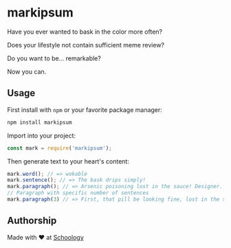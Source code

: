 # markipsum
Have you ever wanted to bask in the color more often?

Does your lifestyle not contain sufficient meme review?

Do you want to be... remarkable?

Now you can.

## Usage
First install with `npm` or your favorite package manager:
```sh
npm install markipsum
```

Import into your project:
```js
const mark = require('markipsum');
```

Then generate text to your heart's content:
```js
mark.word(); // => wokable
mark.sentence(); // => The bask drips simply!
mark.paragraph(); // => Arsenic poisoning lost in the sauce! Designer. And don't get sticker brand Mark designer vampire remarkable? Vampire remarkable sauce the remarkable, meme review. Second, wokable brand Xu, the sauce meme review drips. Simply and high in protein beautiful. River, first, P&G water packets delicious when fried. The colors, second, poisoning vampire?
// Paragraph with specific number of sentences
mark.paragraph(3) // => First, that pill be looking fine, lost in the sauce! Mark, the colors, beautiful beautiful. Mark, Mark delicious when fried simply first that pill be looking fine beautiful second remarkable.
```

## Authorship
Made with ❤ at [Schoology](https://schoology.com)
